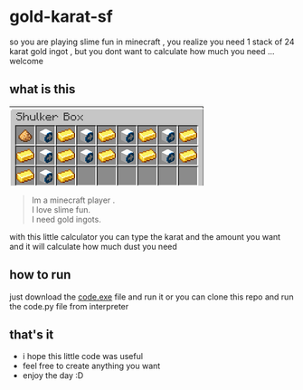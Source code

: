 # gold-karat-sf
so you are playing slime fun in minecraft , you realize you need 1 stack of 24 karat gold ingot , but you dont want to calculate how much you need ... welcome
## what is this
![pic](https://raw.githubusercontent.com/amirsamgoharpay/gold-karat-sf/main/gold.png)  
> Im a minecraft player .  
> I love slime fun.  
> I need gold ingots.  

with this little calculator you can type the karat and the amount you want and it will calculate how much dust you need
## how to run
just download the [code.exe](https://github.com/amirsamgoharpay/gold-karat-sf/raw/main/code.exe) file and run it
or you can clone this repo and run the code.py file from interpreter
## that's it
- i hope this little code was useful
- feel free to create anything you want
- enjoy the day :D
